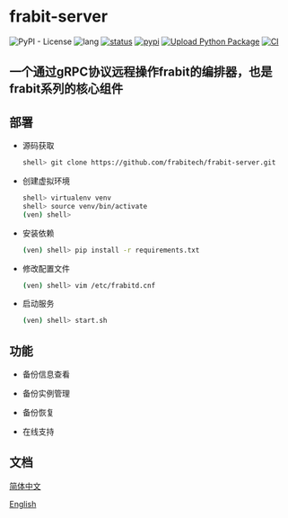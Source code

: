 # frabit-server
![PyPI - License](https://img.shields.io/github/license/frabitech/frabit-server)
![lang](https://img.shields.io/pypi/pyversions/frabit-server)
[![status](https://img.shields.io/pypi/status/frabit-server)](https://github.com/frabitech/frabit-server/releases)
[![pypi](https://img.shields.io/pypi/v/frabit-server)](https://github.com/frabitech/frabit-server/releases)
[![Upload Python Package](https://github.com/frabitech/frabit-server/actions/workflows/python-publish.yml/badge.svg)](https://github.com/frabitech/frabit-server/actions/workflows/python-publish.yml)
[![CI](https://github.com/frabitech/frabit-server/actions/workflows/main.yml/badge.svg)](https://github.com/frabitech/frabit-server/actions/workflows/main.yml)

## 一个通过gRPC协议远程操作frabit的编排器，也是frabit系列的核心组件
## 部署

 - 源码获取
   ```bash
   shell> git clone https://github.com/frabitech/frabit-server.git
   ```
   
 - 创建虚拟环境 
   ```bash
   shell> virtualenv venv
   shell> source venv/bin/activate
   (ven) shell>
   ```
 - 安装依赖
   ```bash
   (ven) shell> pip install -r requirements.txt 
   ```
 - 修改配置文件
   ```bash
   (ven) shell> vim /etc/frabitd.cnf
   ```
 - 启动服务
   ```bash
   (ven) shell> start.sh
   ```

## 功能

 - 备份信息查看

 - 备份实例管理

 - 备份恢复

 - 在线支持

## 文档

[简体中文](docs/zh/README.md)

[English](docs/en/README.md)
